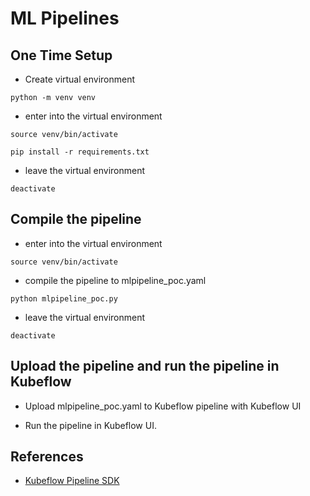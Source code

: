 # ML Pipelines


## One Time Setup

* Create virtual environment
```
python -m venv venv
```

* enter into the virtual environment
```
source venv/bin/activate
```

```
pip install -r requirements.txt
```

* leave the virtual environment
```
deactivate
```

## Compile the pipeline

* enter into the virtual environment
```
source venv/bin/activate
```

* compile the pipeline to mlpipeline_poc.yaml
```
python mlpipeline_poc.py
```

* leave the virtual environment
```
deactivate
```

## Upload the pipeline and run the pipeline in Kubeflow

* Upload mlpipeline_poc.yaml to Kubeflow pipeline with Kubeflow UI

* Run the pipeline in Kubeflow UI.


## References

* [Kubeflow Pipeline SDK](https://www.kubeflow.org/docs/components/pipelines/sdk/)

